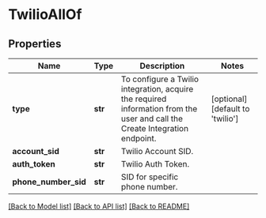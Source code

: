 # TwilioAllOf

## Properties
Name | Type | Description | Notes
------------ | ------------- | ------------- | -------------
**type** | **str** | To configure a Twilio integration, acquire the required information from the user and call the Create Integration endpoint.  | [optional] [default to 'twilio']
**account_sid** | **str** | Twilio Account SID. | 
**auth_token** | **str** | Twilio Auth Token. | 
**phone_number_sid** | **str** | SID for specific phone number. | 

[[Back to Model list]](../README.md#documentation-for-models) [[Back to API list]](../README.md#documentation-for-api-endpoints) [[Back to README]](../README.md)


